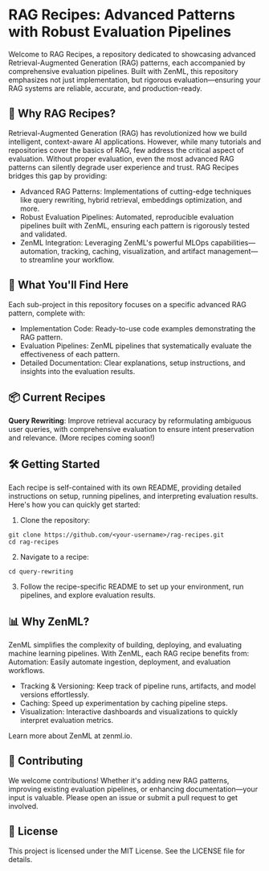 # RAG Recipes: Advanced Patterns with Robust Evaluation Pipelines
Welcome to RAG Recipes, a repository dedicated to showcasing advanced Retrieval-Augmented Generation (RAG) patterns, each accompanied by comprehensive evaluation pipelines. Built with ZenML, this repository emphasizes not just implementation, but rigorous evaluation—ensuring your RAG systems are reliable, accurate, and production-ready.

## 🚀 Why RAG Recipes?
Retrieval-Augmented Generation (RAG) has revolutionized how we build intelligent, context-aware AI applications. However, while many tutorials and repositories cover the basics of RAG, few address the critical aspect of evaluation. Without proper evaluation, even the most advanced RAG patterns can silently degrade user experience and trust.
RAG Recipes bridges this gap by providing:
- Advanced RAG Patterns: Implementations of cutting-edge techniques like query rewriting, hybrid retrieval, embeddings optimization, and more.
- Robust Evaluation Pipelines: Automated, reproducible evaluation pipelines built with ZenML, ensuring each pattern is rigorously tested and validated.
- ZenML Integration: Leveraging ZenML's powerful MLOps capabilities—automation, tracking, caching, visualization, and artifact management—to streamline your workflow.

## 🎯 What You'll Find Here
Each sub-project in this repository focuses on a specific advanced RAG pattern, complete with:
- Implementation Code: Ready-to-use code examples demonstrating the RAG pattern.
- Evaluation Pipelines: ZenML pipelines that systematically evaluate the effectiveness of each pattern.
- Detailed Documentation: Clear explanations, setup instructions, and insights into the evaluation results.

## 📦 Current Recipes
**Query Rewriting**: Improve retrieval accuracy by reformulating ambiguous user queries, with comprehensive evaluation to ensure intent preservation and relevance.
(More recipes coming soon!)

## 🛠️ Getting Started
Each recipe is self-contained with its own README, providing detailed instructions on setup, running pipelines, and interpreting evaluation results. Here's how you can quickly get started:
1. Clone the repository:
```
git clone https://github.com/<your-username>/rag-recipes.git
cd rag-recipes
```
2. Navigate to a recipe:
```
cd query-rewriting
```
3. Follow the recipe-specific README to set up your environment, run pipelines, and explore evaluation results.

## 📊 Why ZenML?
ZenML simplifies the complexity of building, deploying, and evaluating machine learning pipelines. With ZenML, each RAG recipe benefits from:
Automation: Easily automate ingestion, deployment, and evaluation workflows.
- Tracking & Versioning: Keep track of pipeline runs, artifacts, and model versions effortlessly.
- Caching: Speed up experimentation by caching pipeline steps.
- Visualization: Interactive dashboards and visualizations to quickly interpret evaluation metrics.

Learn more about ZenML at zenml.io.

## 🤝 Contributing
We welcome contributions! Whether it's adding new RAG patterns, improving existing evaluation pipelines, or enhancing documentation—your input is valuable.
Please open an issue or submit a pull request to get involved.

## 📖 License
This project is licensed under the MIT License. See the LICENSE file for details.